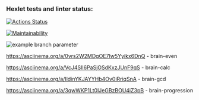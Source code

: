 ### Hexlet tests and linter status:
[![Actions Status](https://github.com/ilyakaverin/frontend-project-lvl1/workflows/hexlet-check/badge.svg)](https://github.com/ilyakaverin/frontend-project-lvl1/actions)

[![Maintainability](https://api.codeclimate.com/v1/badges/b82c5ecb81ae7f5beaaf/maintainability)](https://codeclimate.com/github/ilyakaverin/frontend-project-lvl1/maintainability)

![example branch parameter](https://github.com/github/docs/actions/workflows/main.yml/badge.svg?branch=feature-1)

https://asciinema.org/a/0vrs2W2MDgOE7Iw5Yyikx6DnQ - brain-even

https://asciinema.org/a/VcJ4SIl6PaSjOSdKxzJUnF9qS - brain-calc

https://asciinema.org/a/IldinYKJAYYHb4Ov0iRriqSnA - brain-gcd

https://asciinema.org/a/3qwWKP1Lt0lJeGBzBOU4iZ3pB - brain-progression